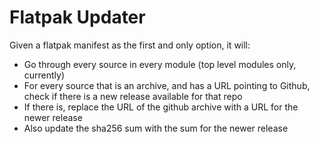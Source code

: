  # Flatpak Updater
 
 Given a flatpak manifest as the first and only option, it will:
 
 * Go through every source in every module (top level modules only, currently)
 * For every source that is an archive, and has a URL pointing to Github, check if there is a new release available for that repo
 * If there is, replace the URL of the github archive with a URL for the newer release
 * Also update the sha256 sum with the sum for the newer release
 